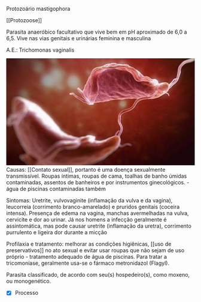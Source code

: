 Protozoário mastigophora 

[[Protozoose]]

Parasita anaeróbico facultativo que vive bem em pH aproximado de 6,0 a 6,5. Vive nas vias genitais e urinárias feminina e masculina

A.E.: Trichomonas vaginalis 

![](Imagens/Pasted%20image%2020200928181023.png)
Causas: [[Contato sexual]], portanto é uma doença sexualmente transmissível. Roupas íntimas, roupas de cama, toalhas de banho úmidas contaminadas, assentos de banheiros e por instrumentos ginecológicos. - água de piscinas contaminadas também

Sintomas: Uretrite, vulvovaginite (inflamação da vulva e da vagina), leucorreia (corrimento branco-amarelado) e pruridos genitais (coceira intensa). Presença de edema na vagina, manchas avermelhadas na vulva, cervicite e dor ao urinar. Já nos homens a infecção geralmente é assintomática, mas pode causar uretrite (inflamação da uretra), corrimento purrulento e ligeira dor durante a micção

Profilaxia e tratamento: melhorar as condições higiênicas, [[uso de preservativos]] no ato sexual e evitar usar roupas que não sejam de uso próprio - tratamento adequado de água de piscinas. Para tratar a tricomoníase, geralmente usa-se o fármaco metronidazol (Flagyl).

Parasita classificado, de acordo com seu(s) hospedeiro(s), como moxeno, ou monogenético.

- [x] Processo 
